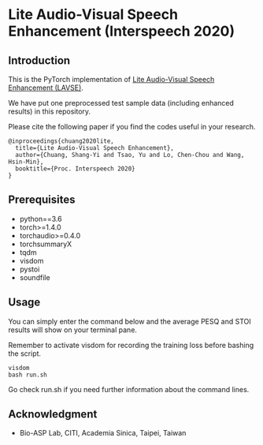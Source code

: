 # Lite Audio-Visual Speech Enhancement (Interspeech 2020)

## Introduction

This is the PyTorch implementation of [Lite Audio-Visual Speech Enhancement (LAVSE)](https://arxiv.org/abs/2005.11769).

We have put one preprocessed test sample data (including enhanced results) in this repository.

<!-- The dataset of TMSV (Taiwan Mandarin speech with video) used in LAVSE is released [here](http://xxxxxxxx). -->

Please cite the following paper if you find the codes useful in your research.

```
@inproceedings{chuang2020lite,
  title={Lite Audio-Visual Speech Enhancement},
  author={Chuang, Shang-Yi and Tsao, Yu and Lo, Chen-Chou and Wang, Hsin-Min},
  booktitle={Proc. Interspeech 2020}
}
```

## Prerequisites

* python==3.6
* torch>=1.4.0
* torchaudio>=0.4.0
* torchsummaryX
* tqdm
* visdom
* pystoi
* soundfile

## Usage

You can simply enter the command below and the average PESQ and STOI results will show on your terminal pane.

Remember to activate visdom for recording the training loss before bashing the script.

```
visdom
bash run.sh
```

Go check run.sh if you need further information about the command lines.

## Acknowledgment
* Bio-ASP Lab, CITI, Academia Sinica, Taipei, Taiwan
